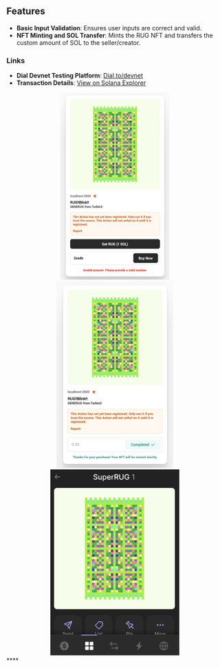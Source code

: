<!-- markdownlint-disable -->

## Features

- **Basic Input Validation**: Ensures user inputs are correct and valid.
- **NFT Minting and SOL Transfer**: Mints the RUG NFT and transfers the custom amount of SOL to the seller/creator.

### Links

- **Dial Devnet Testing Platform**: [Dial.to/devnet](https://dial.to/devnet)
- **Transaction Details**: [View on Solana Explorer](https://explorer.solana.com/tx/4DyNonwwWvEyXwwhUwwDQ8feE2xhrGQteaX72DjLW3xh7EoLgTdpJwbPa7iSwfDsqpy8mewKR6wc3sRvPJaSDtt6?cluster=devnet)

<div align="center">
	<img src="rug-blink.png" height="434px" alt="RUG NFT"/>
	<img src="success.png" height="434px" alt="Success"/>
	<img src="mint.png" width="300px" alt="Minting Process"/>
</div>
****
